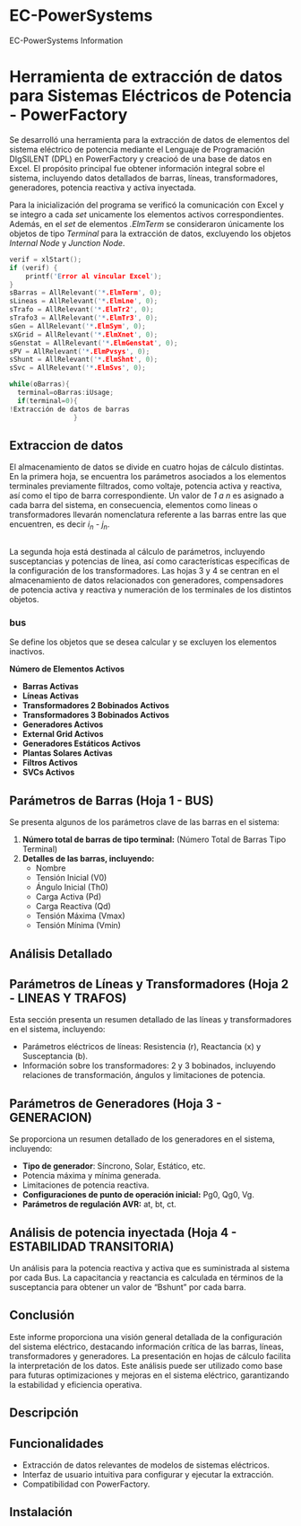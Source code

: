 # EC-PowerSystems
EC-PowerSystems Information

# Herramienta de extracción de datos para Sistemas Eléctricos de Potencia - PowerFactory

Se desarrolló una herramienta para la extracción de datos de elementos del sistema eléctrico de potencia mediante el Lenguaje de Programación DIgSILENT (DPL) en PowerFactory y creacioó de una base de datos en Excel. El propósito principal fue obtener información integral sobre el sistema, incluyendo datos detallados de barras, líneas, transformadores, generadores, potencia reactiva y activa inyectada.

Para la inicialización del programa se verificó la comunicación con Excel y se integro a cada *set* unicamente los elementos activos correspondientes. Además, en el *set*  de elementos *.ElmTerm* se consideraron únicamente los objetos de tipo *Terminal* para la extracción de datos, excluyendo los objetos *Internal Node* y *Junction Node*.

```c++
verif = xlStart();
if (verif) {
    printf('Error al vincular Excel');
}
sBarras = AllRelevant('*.ElmTerm', 0);
sLineas = AllRelevant('*.ElmLne', 0);
sTrafo = AllRelevant('*.ElmTr2', 0);
sTrafo3 = AllRelevant('*.ElmTr3', 0);
sGen = AllRelevant('*.ElmSym', 0);
sXGrid = AllRelevant('*.ElmXnet', 0);
sGenstat = AllRelevant('*.ElmGenstat', 0);
sPV = AllRelevant('*.ElmPvsys', 0);
sShunt = AllRelevant('*.ElmShnt', 0);
sSvc = AllRelevant('*.ElmSvs', 0);

while(oBarras){
  terminal=oBarras:iUsage;
  if(terminal=0){
!Extracción de datos de barras 
                }

```
## Extraccion de datos
El almacenamiento de datos se divide en cuatro hojas de cálculo distintas. En la primera hoja, se encuentra los parámetros asociados a los elementos terminales previamente filtrados, como voltaje, potencia activa y reactiva, así como el tipo de barra correspondiente. Un valor de *1 a n* es asignado a cada barra del sistema, en consecuencia, elementos como lineas o transformadores llevarán nomenclatura referente a las barras entre las que encuentren, es decir *i<sub>n</sub> - j<sub>n</sub>*.

```c++

```
La segunda hoja está destinada al cálculo de parámetros, incluyendo susceptancias y potencias de línea, así como características específicas de la configuración de los transformadores. Las hojas 3 y 4 se centran en el almacenamiento de datos relacionados con generadores, compensadores de potencia activa y reactiva y numeración de los terminales de los distintos objetos. 



### bus




Se define los objetos que se desea calcular y se excluyen los elementos inactivos.

  **Número de Elementos Activos**
  - **Barras Activas** 
  - **Líneas Activas**
  - **Transformadores 2 Bobinados Activos**
  - **Transformadores 3 Bobinados Activos**
  - **Generadores Activos**
  - **External Grid Activos**
  - **Generadores Estáticos Activos**
  - **Plantas Solares Activas**
  - **Filtros Activos**
  - **SVCs Activos**

## Parámetros de Barras (Hoja 1 - BUS)
  Se presenta algunos de los parámetros clave de las barras en el sistema:

1. **Número total de barras de tipo terminal:** (Número Total de Barras Tipo Terminal)
2. **Detalles de las barras, incluyendo:**
    -	Nombre
    -	Tensión Inicial (V0)
    -	Ángulo Inicial (Th0)
    -	Carga Activa (Pd)
    -	Carga Reactiva (Qd)
    -	Tensión Máxima (Vmax)
    -	Tensión Mínima (Vmin)

## Análisis Detallado
  ## Parámetros de Líneas y Transformadores (Hoja 2 - LINEAS Y TRAFOS)
   Esta sección presenta un resumen detallado de las líneas y transformadores en el sistema, incluyendo:
  
  - Parámetros eléctricos de líneas: Resistencia (r), Reactancia (x) y Susceptancia (b).
  - Información sobre los transformadores: 2 y 3 bobinados, incluyendo relaciones de transformación, ángulos y limitaciones de potencia.

## Parámetros de Generadores (Hoja 3 - GENERACION)
  Se proporciona un resumen detallado de los generadores en el sistema, incluyendo:
  - **Tipo de generador**: Síncrono, Solar, Estático, etc.
  - Potencia máxima y mínima generada.
  - Limitaciones de potencia reactiva.
  - **Configuraciones de punto de operación inicial:** Pg0, Qg0, Vg.
  - **Parámetros de regulación AVR:** at, bt, ct.

## Análisis de potencia inyectada (Hoja 4 - ESTABILIDAD TRANSITORIA)
  Un análisis para la potencia reactiva y activa que es suministrada al sistema por cada Bus. La capacitancia y reactancia es calculada en términos de la susceptancia para obtener un valor de “Bshunt” por cada barra. 

## Conclusión
Este informe proporciona una visión general detallada de la configuración del sistema eléctrico, destacando información crítica de las barras, líneas, transformadores y generadores. La presentación en hojas de cálculo facilita la interpretación de los datos. Este análisis puede ser utilizado como base para futuras optimizaciones y mejoras en el sistema eléctrico, garantizando la estabilidad y eficiencia operativa.



## Descripción


## Funcionalidades
- Extracción de datos relevantes de modelos de sistemas eléctricos.
- Interfaz de usuario intuitiva para configurar y ejecutar la extracción.
- Compatibilidad con PowerFactory.

## Instalación

